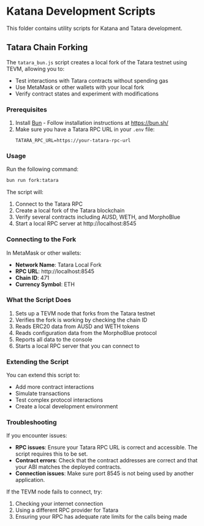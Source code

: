 # Katana Development Scripts

This folder contains utility scripts for Katana and Tatara development.

## Tatara Chain Forking

The `tatara_bun.js` script creates a local fork of the Tatara testnet using TEVM, allowing you to:

- Test interactions with Tatara contracts without spending gas
- Use MetaMask or other wallets with your local fork
- Verify contract states and experiment with modifications

### Prerequisites

1. Install [Bun](https://bun.sh/) - Follow installation instructions at https://bun.sh/
2. Make sure you have a Tatara RPC URL in your `.env` file:
   ```
   TATARA_RPC_URL=https://your-tatara-rpc-url
   ```

### Usage

Run the following command:

```bash
bun run fork:tatara
```

The script will:
1. Connect to the Tatara RPC
2. Create a local fork of the Tatara blockchain
3. Verify several contracts including AUSD, WETH, and MorphoBlue
4. Start a local RPC server at http://localhost:8545

### Connecting to the Fork

In MetaMask or other wallets:
- **Network Name**: Tatara Local Fork
- **RPC URL**: http://localhost:8545
- **Chain ID**: 471
- **Currency Symbol**: ETH

### What the Script Does

1. Sets up a TEVM node that forks from the Tatara testnet
2. Verifies the fork is working by checking the chain ID
3. Reads ERC20 data from AUSD and WETH tokens
4. Reads configuration data from the MorphoBlue protocol
5. Reports all data to the console
6. Starts a local RPC server that you can connect to

### Extending the Script

You can extend this script to:

- Add more contract interactions
- Simulate transactions
- Test complex protocol interactions
- Create a local development environment

### Troubleshooting

If you encounter issues:

- **RPC issues**: Ensure your Tatara RPC URL is correct and accessible. The script requires this to be set.
- **Contract errors**: Check that the contract addresses are correct and that your ABI matches the deployed contracts.
- **Connection issues**: Make sure port 8545 is not being used by another application.

If the TEVM node fails to connect, try:

1. Checking your internet connection
2. Using a different RPC provider for Tatara
3. Ensuring your RPC has adequate rate limits for the calls being made 